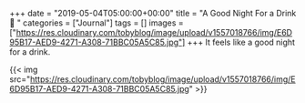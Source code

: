 +++
date = "2019-05-04T05:00:00+00:00"
title = "A Good Night For a Drink 🥃 "
categories = ["Journal"]
tags = []
images = ["https://res.cloudinary.com/tobyblog/image/upload/v1557018766/img/E6D95B17-AED9-4271-A308-71BBC05A5C85.jpg"]
+++
It feels like a good night for a drink.

{{< img src="https://res.cloudinary.com/tobyblog/image/upload/v1557018766/img/E6D95B17-AED9-4271-A308-71BBC05A5C85.jpg" >}}
